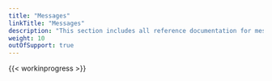 ```yaml
---
title: "Messages"
linkTitle: "Messages"
description: "This section includes all reference documentation for messages generated by the {{% ctx %}} platform."
weight: 10
outOfSupport: true
---
```


{{< workinprogress >}}